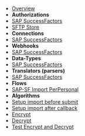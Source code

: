 - [Overview](overview.md)
- **Authorizations**
- [SAP SuccessFactors](authorizations/sap-success-factors.md)
- [SFTP Store](authorizations/sftp-store.md)
- **Connections**
- [SAP SuccessFactors](connections/sap-success-factors.md)
- **Webhooks**
- [SAP SuccessFactors](webhooks/sap-success-factors.md)
- **Data-Types**
- [SAP SuccessFactors](data-types/sap-success-factors.md)
- **Translators (parsers)**
- [SAP SuccessFactors](translators/sap-success-factors.md)
- **Flows**
- [SAP-SF Import PerPersonal](flows/sap-success-factors.md)
- **Algorithms**
- [Setup import before submit](algorithms/sapsf-setup_import_before_submit.md)
- [Setup import after callback](algorithms/sapsf-setup_import_next_page_after_callback.md)
- [Encrypt](algorithms/miesh-encrypt.md)
- [Decrypt](algorithms/miesh-decrypt.md)
- [Test Encrypt and Decrypt](algorithms/miesh-encrypt-decrypt.md)
